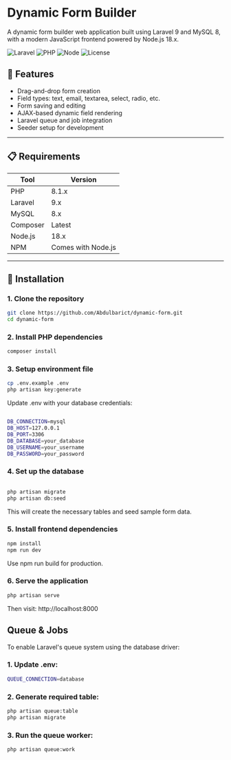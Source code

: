 # Dynamic Form Builder

A dynamic form builder web application built using Laravel 9 and MySQL 8, with a modern JavaScript frontend powered by Node.js 18.x.

![Laravel](https://img.shields.io/badge/Laravel-9.x-red)
![PHP](https://img.shields.io/badge/PHP-8.1-blue)
![Node](https://img.shields.io/badge/Node.js-18.x-green)
![License](https://img.shields.io/badge/license-MIT-lightgrey)

## 📌 Features

-   Drag-and-drop form creation
-   Field types: text, email, textarea, select, radio, etc.
-   Form saving and editing
-   AJAX-based dynamic field rendering
-   Laravel queue and job integration
-   Seeder setup for development

---

## 📋 Requirements

| Tool     | Version            |
| -------- | ------------------ |
| PHP      | 8.1.x              |
| Laravel  | 9.x                |
| MySQL    | 8.x                |
| Composer | Latest             |
| Node.js  | 18.x               |
| NPM      | Comes with Node.js |

---

## 🚀 Installation

### 1. Clone the repository

```bash
git clone https://github.com/Abdulbarict/dynamic-form.git
cd dynamic-form
```

### 2. Install PHP dependencies

```bash
composer install
```

### 3. Setup environment file

```bash
cp .env.example .env
php artisan key:generate
```

Update .env with your database credentials:

```bash

DB_CONNECTION=mysql
DB_HOST=127.0.0.1
DB_PORT=3306
DB_DATABASE=your_database
DB_USERNAME=your_username
DB_PASSWORD=your_password

```

### 4. Set up the database

```bash

php artisan migrate
php artisan db:seed

```

This will create the necessary tables and seed sample form data.

### 5. Install frontend dependencies

```bash
npm install
npm run dev
```

Use npm run build for production.

### 6. Serve the application

```bash
php artisan serve
```

Then visit: http://localhost:8000

## Queue & Jobs

To enable Laravel's queue system using the database driver:

### 1. Update .env:

```bash
QUEUE_CONNECTION=database
```

### 2. Generate required table:

```bash
php artisan queue:table
php artisan migrate

```

### 3. Run the queue worker:

```bash
php artisan queue:work
```
